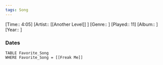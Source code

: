 ```yaml
---
tags: Song  
---
```

[Time:: 4:05]
[Artist:: [[Another Level]] ]
[Genre:: ]
[Played:: 11]
[Album:: ]
[Year:: ]
### Dates
````dataview
TABLE Favorite_Song
WHERE Favorite_Song = [[Freak Me]]
````